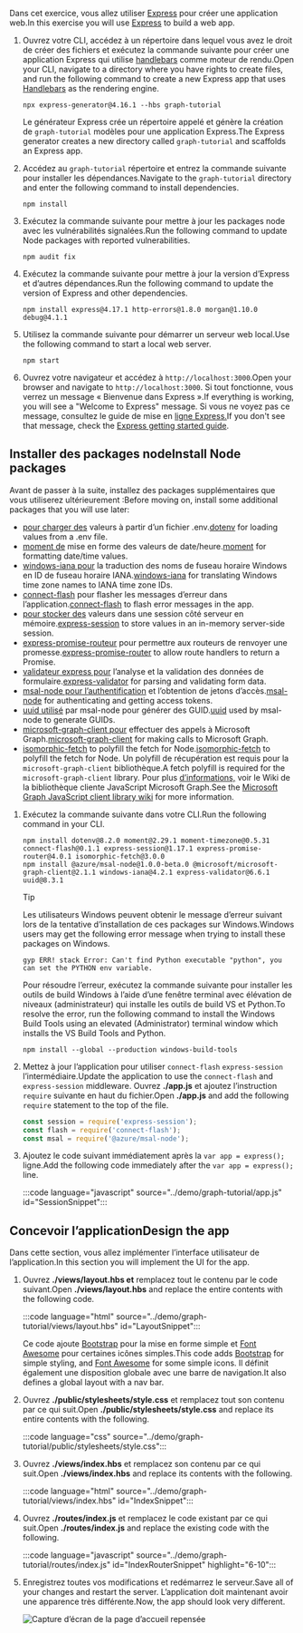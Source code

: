 <!-- markdownlint-disable MD002 MD041 -->

<span data-ttu-id="c7685-101">Dans cet exercice, vous allez utiliser [Express](http://expressjs.com/) pour créer une application web.</span><span class="sxs-lookup"><span data-stu-id="c7685-101">In this exercise you will use [Express](http://expressjs.com/) to build a web app.</span></span>

1. <span data-ttu-id="c7685-102">Ouvrez votre CLI, accédez à un répertoire dans lequel vous avez le droit de créer des fichiers et exécutez la commande suivante pour créer une application Express qui utilise [handlebars](http://handlebarsjs.com/) comme moteur de rendu.</span><span class="sxs-lookup"><span data-stu-id="c7685-102">Open your CLI, navigate to a directory where you have rights to create files, and run the following command to create a new Express app that uses [Handlebars](http://handlebarsjs.com/) as the rendering engine.</span></span>

    ```Shell
    npx express-generator@4.16.1 --hbs graph-tutorial
    ```

    <span data-ttu-id="c7685-103">Le générateur Express crée un répertoire appelé et génère la création de `graph-tutorial` modèles pour une application Express.</span><span class="sxs-lookup"><span data-stu-id="c7685-103">The Express generator creates a new directory called `graph-tutorial` and scaffolds an Express app.</span></span>

1. <span data-ttu-id="c7685-104">Accédez au `graph-tutorial` répertoire et entrez la commande suivante pour installer les dépendances.</span><span class="sxs-lookup"><span data-stu-id="c7685-104">Navigate to the `graph-tutorial` directory and enter the following command to install dependencies.</span></span>

    ```Shell
    npm install
    ```

1. <span data-ttu-id="c7685-105">Exécutez la commande suivante pour mettre à jour les packages node avec les vulnérabilités signalées.</span><span class="sxs-lookup"><span data-stu-id="c7685-105">Run the following command to update Node packages with reported vulnerabilities.</span></span>

    ```Shell
    npm audit fix
    ```

1. <span data-ttu-id="c7685-106">Exécutez la commande suivante pour mettre à jour la version d’Express et d’autres dépendances.</span><span class="sxs-lookup"><span data-stu-id="c7685-106">Run the following command to update the version of Express and other dependencies.</span></span>

    ```Shell
    npm install express@4.17.1 http-errors@1.8.0 morgan@1.10.0 debug@4.1.1
    ```

1. <span data-ttu-id="c7685-107">Utilisez la commande suivante pour démarrer un serveur web local.</span><span class="sxs-lookup"><span data-stu-id="c7685-107">Use the following command to start a local web server.</span></span>

    ```Shell
    npm start
    ```

1. <span data-ttu-id="c7685-108">Ouvrez votre navigateur et accédez à `http://localhost:3000`.</span><span class="sxs-lookup"><span data-stu-id="c7685-108">Open your browser and navigate to `http://localhost:3000`.</span></span> <span data-ttu-id="c7685-109">Si tout fonctionne, vous verrez un message « Bienvenue dans Express ».</span><span class="sxs-lookup"><span data-stu-id="c7685-109">If everything is working, you will see a "Welcome to Express" message.</span></span> <span data-ttu-id="c7685-110">Si vous ne voyez pas ce message, consultez le guide de mise en [ligne Express.](http://expressjs.com/starter/generator.html)</span><span class="sxs-lookup"><span data-stu-id="c7685-110">If you don't see that message, check the [Express getting started guide](http://expressjs.com/starter/generator.html).</span></span>

## <a name="install-node-packages"></a><span data-ttu-id="c7685-111">Installer des packages node</span><span class="sxs-lookup"><span data-stu-id="c7685-111">Install Node packages</span></span>

<span data-ttu-id="c7685-112">Avant de passer à la suite, installez des packages supplémentaires que vous utiliserez ultérieurement :</span><span class="sxs-lookup"><span data-stu-id="c7685-112">Before moving on, install some additional packages that you will use later:</span></span>

- <span data-ttu-id="c7685-113">[pour charger des](https://github.com/motdotla/dotenv) valeurs à partir d’un fichier .env.</span><span class="sxs-lookup"><span data-stu-id="c7685-113">[dotenv](https://github.com/motdotla/dotenv) for loading values from a .env file.</span></span>
- <span data-ttu-id="c7685-114">[moment de](https://github.com/moment/moment/) mise en forme des valeurs de date/heure.</span><span class="sxs-lookup"><span data-stu-id="c7685-114">[moment](https://github.com/moment/moment/) for formatting date/time values.</span></span>
- <span data-ttu-id="c7685-115">[windows-iana pour](https://github.com/rubenillodo/windows-iana) la traduction des noms de fuseau horaire Windows en ID de fuseau horaire IANA.</span><span class="sxs-lookup"><span data-stu-id="c7685-115">[windows-iana](https://github.com/rubenillodo/windows-iana) for translating Windows time zone names to IANA time zone IDs.</span></span>
- <span data-ttu-id="c7685-116">[connect-flash](https://github.com/jaredhanson/connect-flash) pour flasher les messages d’erreur dans l’application.</span><span class="sxs-lookup"><span data-stu-id="c7685-116">[connect-flash](https://github.com/jaredhanson/connect-flash) to flash error messages in the app.</span></span>
- <span data-ttu-id="c7685-117">[pour stocker des](https://github.com/expressjs/session) valeurs dans une session côté serveur en mémoire.</span><span class="sxs-lookup"><span data-stu-id="c7685-117">[express-session](https://github.com/expressjs/session) to store values in an in-memory server-side session.</span></span>
- <span data-ttu-id="c7685-118">[express-promise-routeur](https://github.com/express-promise-router/express-promise-router) pour permettre aux routeurs de renvoyer une promesse.</span><span class="sxs-lookup"><span data-stu-id="c7685-118">[express-promise-router](https://github.com/express-promise-router/express-promise-router) to allow route handlers to return a Promise.</span></span>
- <span data-ttu-id="c7685-119">[validateur express pour](https://github.com/express-validator/express-validator) l’analyse et la validation des données de formulaire.</span><span class="sxs-lookup"><span data-stu-id="c7685-119">[express-validator](https://github.com/express-validator/express-validator) for parsing and validating form data.</span></span>
- <span data-ttu-id="c7685-120">[msal-node pour l’authentification](https://github.com/AzureAD/microsoft-authentication-library-for-js/tree/dev/lib/msal-node) et l’obtention de jetons d’accès.</span><span class="sxs-lookup"><span data-stu-id="c7685-120">[msal-node](https://github.com/AzureAD/microsoft-authentication-library-for-js/tree/dev/lib/msal-node) for authenticating and getting access tokens.</span></span>
- <span data-ttu-id="c7685-121">[uuid utilisé](https://github.com/uuidjs/uuid) par msal-node pour générer des GUID.</span><span class="sxs-lookup"><span data-stu-id="c7685-121">[uuid](https://github.com/uuidjs/uuid) used by msal-node to generate GUIDs.</span></span>
- <span data-ttu-id="c7685-122">[microsoft-graph-client pour](https://github.com/microsoftgraph/msgraph-sdk-javascript) effectuer des appels à Microsoft Graph.</span><span class="sxs-lookup"><span data-stu-id="c7685-122">[microsoft-graph-client](https://github.com/microsoftgraph/msgraph-sdk-javascript) for making calls to Microsoft Graph.</span></span>
- <span data-ttu-id="c7685-123">[isomorphic-fetch](https://github.com/matthew-andrews/isomorphic-fetch) to polyfill the fetch for Node.</span><span class="sxs-lookup"><span data-stu-id="c7685-123">[isomorphic-fetch](https://github.com/matthew-andrews/isomorphic-fetch) to polyfill the fetch for Node.</span></span> <span data-ttu-id="c7685-124">Un polyfill de récupération est requis pour la `microsoft-graph-client` bibliothèque.</span><span class="sxs-lookup"><span data-stu-id="c7685-124">A fetch polyfill is required for the `microsoft-graph-client` library.</span></span> <span data-ttu-id="c7685-125">Pour plus [d’informations,](https://github.com/microsoftgraph/msgraph-sdk-javascript/wiki/Migration-from-1.x.x-to-2.x.x#polyfill-only-when-required) voir le Wiki de la bibliothèque cliente JavaScript Microsoft Graph.</span><span class="sxs-lookup"><span data-stu-id="c7685-125">See the [Microsoft Graph JavaScript client library wiki](https://github.com/microsoftgraph/msgraph-sdk-javascript/wiki/Migration-from-1.x.x-to-2.x.x#polyfill-only-when-required) for more information.</span></span>

1. <span data-ttu-id="c7685-126">Exécutez la commande suivante dans votre CLI.</span><span class="sxs-lookup"><span data-stu-id="c7685-126">Run the following command in your CLI.</span></span>

    ```Shell
    npm install dotenv@8.2.0 moment@2.29.1 moment-timezone@0.5.31 connect-flash@0.1.1 express-session@1.17.1 express-promise-router@4.0.1 isomorphic-fetch@3.0.0
    npm install @azure/msal-node@1.0.0-beta.0 @microsoft/microsoft-graph-client@2.1.1 windows-iana@4.2.1 express-validator@6.6.1 uuid@8.3.1
    ```

    > [!TIP]
    > <span data-ttu-id="c7685-127">Les utilisateurs Windows peuvent obtenir le message d’erreur suivant lors de la tentative d’installation de ces packages sur Windows.</span><span class="sxs-lookup"><span data-stu-id="c7685-127">Windows users may get the following error message when trying to install these packages on Windows.</span></span>
    >
    > ```Shell
    > gyp ERR! stack Error: Can't find Python executable "python", you can set the PYTHON env variable.
    > ```
    >
    > <span data-ttu-id="c7685-128">Pour résoudre l’erreur, exécutez la commande suivante pour installer les outils de build Windows à l’aide d’une fenêtre terminal avec élévation de niveaux (administrateur) qui installe les outils de build VS et Python.</span><span class="sxs-lookup"><span data-stu-id="c7685-128">To resolve the error, run the following command to install the Windows Build Tools using an elevated (Administrator) terminal window which installs the VS Build Tools and Python.</span></span>
    >
    > ```Shell
    > npm install --global --production windows-build-tools
    > ```

1. <span data-ttu-id="c7685-129">Mettez à jour l’application pour utiliser `connect-flash` `express-session` l’intermédiaire.</span><span class="sxs-lookup"><span data-stu-id="c7685-129">Update the application to use the `connect-flash` and `express-session` middleware.</span></span> <span data-ttu-id="c7685-130">Ouvrez **./app.js** et ajoutez l’instruction `require` suivante en haut du fichier.</span><span class="sxs-lookup"><span data-stu-id="c7685-130">Open **./app.js** and add the following `require` statement to the top of the file.</span></span>

    ```javascript
    const session = require('express-session');
    const flash = require('connect-flash');
    const msal = require('@azure/msal-node');
    ```

1. <span data-ttu-id="c7685-131">Ajoutez le code suivant immédiatement après la `var app = express();` ligne.</span><span class="sxs-lookup"><span data-stu-id="c7685-131">Add the following code immediately after the `var app = express();` line.</span></span>

    :::code language="javascript" source="../demo/graph-tutorial/app.js" id="SessionSnippet":::

## <a name="design-the-app"></a><span data-ttu-id="c7685-132">Concevoir l’application</span><span class="sxs-lookup"><span data-stu-id="c7685-132">Design the app</span></span>

<span data-ttu-id="c7685-133">Dans cette section, vous allez implémenter l’interface utilisateur de l’application.</span><span class="sxs-lookup"><span data-stu-id="c7685-133">In this section you will implement the UI for the app.</span></span>

1. <span data-ttu-id="c7685-134">Ouvrez **./views/layout.hbs et** remplacez tout le contenu par le code suivant.</span><span class="sxs-lookup"><span data-stu-id="c7685-134">Open **./views/layout.hbs** and replace the entire contents with the following code.</span></span>

    :::code language="html" source="../demo/graph-tutorial/views/layout.hbs" id="LayoutSnippet":::

    <span data-ttu-id="c7685-135">Ce code ajoute [Bootstrap](http://getbootstrap.com/) pour la mise en forme simple et [Font Awesome](https://fontawesome.com/) pour certaines icônes simples.</span><span class="sxs-lookup"><span data-stu-id="c7685-135">This code adds [Bootstrap](http://getbootstrap.com/) for simple styling, and [Font Awesome](https://fontawesome.com/) for some simple icons.</span></span> <span data-ttu-id="c7685-136">Il définit également une disposition globale avec une barre de navigation.</span><span class="sxs-lookup"><span data-stu-id="c7685-136">It also defines a global layout with a nav bar.</span></span>

1. <span data-ttu-id="c7685-137">Ouvrez **./public/stylesheets/style.css** et remplacez tout son contenu par ce qui suit.</span><span class="sxs-lookup"><span data-stu-id="c7685-137">Open **./public/stylesheets/style.css** and replace its entire contents with the following.</span></span>

    :::code language="css" source="../demo/graph-tutorial/public/stylesheets/style.css":::

1. <span data-ttu-id="c7685-138">Ouvrez **./views/index.hbs** et remplacez son contenu par ce qui suit.</span><span class="sxs-lookup"><span data-stu-id="c7685-138">Open **./views/index.hbs** and replace its contents with the following.</span></span>

    :::code language="html" source="../demo/graph-tutorial/views/index.hbs" id="IndexSnippet":::

1. <span data-ttu-id="c7685-139">Ouvrez **./routes/index.js** et remplacez le code existant par ce qui suit.</span><span class="sxs-lookup"><span data-stu-id="c7685-139">Open **./routes/index.js** and replace the existing code with the following.</span></span>

    :::code language="javascript" source="../demo/graph-tutorial/routes/index.js" id="IndexRouterSnippet" highlight="6-10":::

1. <span data-ttu-id="c7685-140">Enregistrez toutes vos modifications et redémarrez le serveur.</span><span class="sxs-lookup"><span data-stu-id="c7685-140">Save all of your changes and restart the server.</span></span> <span data-ttu-id="c7685-141">L’application doit maintenant avoir une apparence très différente.</span><span class="sxs-lookup"><span data-stu-id="c7685-141">Now, the app should look very different.</span></span>

    ![Capture d’écran de la page d’accueil repensée](./images/create-app-01.png)
